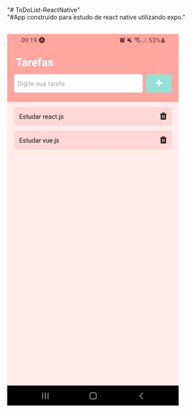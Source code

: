"# ToDoList-ReactNative"
<br /> 
"#App construido para estudo de react native utilizando expo." 

<br />
<img src='./assets/18820b73-7ba2-4924-ba8b-7898a3117b95.jfif' width='400' />
